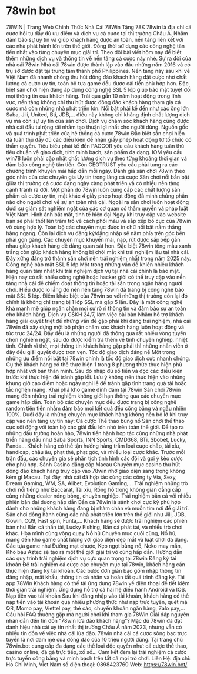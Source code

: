 # 78win bot
78WIN | Trang Web Chính Thức Nhà Cái 78Win Tặng 78K
78win là địa chỉ cá cược hội tụ đầy đủ ưu điểm và dịch vụ cá cược tại thị trường Châu Á. Nhằm đảm bảo sự uy tín và giúp khách hàng được an toàn, nền tảng liên kết với các nhà phát hành lớn trên thế giới. Đồng thời sử dụng các công nghệ tân tiến nhất vào từng chuyên mục giải trí. Theo dõi bài viết hôm nay để biết thêm những dịch vụ và thông tin về nền tảng cá cược này nhé.
Sự ra đời của nhà cái 78win
Nhà cái 78win được thành lập vào đầu những năm 2016 và có trụ sở được đặt tại trung tâm thành phố Philippines. Nền tảng này sau khi về Việt Nam đã nhanh chóng thu hút đông đảo khách hàng đặt cược nhờ chất lượng cá cược uy tín, toàn bộ tựa game đều được cải tiến phù hợp hơn. Đặc biệt sân chơi hiện đang áp dụng công nghệ SSL 5 lớp giúp bảo mật tuyệt đối mọi thông tin của khách hàng.
Trải qua gần 10 năm hoạt động trong lĩnh vực, nền tảng không chỉ thu hút được đông đảo khách hàng tham gia cá cược mà còn những nhà phát triển lớn. Nổi bật phải kể đến như các ông lớn Saba, Jili, United, Bti, JDB,… điều này không chỉ khẳng định chất lượng dịch vụ mà còn sự uy tín của sân chơi. Dịch vụ chăm sóc khách hàng cũng được nhà cái đầu tư rộng rãi nhằm tạo thuận lợi nhất cho người dùng.
Nguồn gốc và quá trình phát triển của hệ thống cá cược 78win
Đặc biệt sân chơi hiện đã tuân thủ đầy đủ các điều kiện để nhận giấy phép hoạt động từ tổ chức có thẩm quyền. Tiêu biểu phải kể đến PAGCOR yêu cầu khách hàng tuân thủ tiêu chuẩn về giao dịch, tính minh bạch, sản phẩm đa dạng. IOM yêu cầu win78 luôn phải cập nhật chất lượng dịch vụ theo từng khoảng thời gian và đảm bảo công nghệ tân tiến. Còn GEOTRUST yêu cầu phải tung ra các chương trình khuyến mãi hấp dẫn mỗi ngày.
Đánh giá sân chơi 78win theo góc nhìn của các chuyên gia
Uy tín trong làng cá cược
Sân chơi nổi bần bật giữa thị trường cá cược đang ngày càng phát triển và có nhiều nền tảng cạnh tranh ra đời. Một phần do 78win luôn cung cấp các chất lượng sản phẩm cá cược uy tín, mặt khác 4 giấy phép hoạt động đã minh chứng phần nào cho người chơi về sự an toàn nhà cái. Ngoài ra sân chơi luôn hoạt động dưới sự giám sát nghiêm ngặt của các cơ quan có thẩm quyền và pháp luật Việt Nam.
Hình ảnh bắt mắt, tinh tế hiện đại
Ngay khi truy cập vào website bạn sẽ phải thốt lên trầm trồ về cách phối màu và sắp xếp bố cục của 78win vô cùng hợp lý. Toàn bộ các chuyên mục được in chữ nổi bật nằm thẳng hàng ngang. Còn lại dịch vụ đăng ký/đăng nhập sẽ nằm phía trên góc bên phải gọn gàng.
Các chuyên mục khuyến mãi, nạp, rút được sắp xếp gần nhau giúp khách hàng dễ dàng quan sát hơn. Đặc biệt 78win tông màu xanh trắng còn giúp khách hàng không bị chói mắt khi trải nghiệm lâu tại nhà cái. Đây xứng đáng trở thành sân chơi nên trải nghiệm nhất trong năm 2025 này.
Công nghệ bảo mật SSL 5 lớp
Một trong những vấn đề khiến nhiều khách hàng quan tâm nhất khi trải nghiệm dịch vụ tại nhà cái chính là bảo mật. Hiện nay có rất nhiều công nghệ hoặc hacker giỏi có thể truy cập vào nền tảng nhà cái để chiếm đoạt thông tin hoặc tài sản trong ngân hàng người chơi. Hiểu được lo lắng đó nên nền tảng 78win đã trang bị công nghệ bảo mật SSL 5 lớp.
Điểm khác biệt của 78win so với những thị trường còn lại đó chính là không chỉ trang bị 1 lớp SSL mà gấp 5 lần. Đây là một công nghệ khá mạnh mẽ giúp ngăn chặn mọi sự rò rỉ thông tin và đảm bảo sự an toàn cho khách hàng.
Dịch vụ CSKH 24/7, làm việc bài bản
Nhằm hỗ trợ khách hàng giải quyết triệt để những vấn đề gặp phải khi đang trải nghiệm, nhà cái 78win đã xây dựng một bộ phận chăm sóc khách hàng luôn hoạt động và túc trực 24/24. Đây đều là những người đã thông qua rất nhiều vòng tuyển chọn nghiêm ngặt, sau đó được kiểm tra thêm về tính chuyên nghiệp, nhiệt tình.
Chính vì thế, mọi thông tin khách hàng gặp phải thì những nhân viên ở đây đều giải quyết được trọn vẹn.
Tốc độ giao dịch đáng nể
Một trong những ưu điểm nổi bật tại 78win chính là tốc độ giao dịch cực nhanh chóng. Cụ thể khách hàng có thể thực hiện 1 trong 8 phương thức thực hiện phù hợp nhất với bản thân mình. Sau đó nhập đủ số tiền và đọc các điều kiện trước khi thực hiện để tránh gặp lỗi.
Lưu ý không nên thực hiện vào những khung giờ cao điểm hoặc ngày nghỉ lễ để tránh gặp tình trạng quá tải hoặc tắc nghẽn mạng.
Khai phá kho game đình đám tại 78win
Sân chơi 78win mang đến những trải nghiệm không giới hạn thông qua các chuyên mục game hấp dẫn. Toàn bộ các chuyên mục đều được trang bị công nghệ random tiên tiến nhằm đảm bảo mọi kết quả đều công bằng và ngẫu nhiên 100%. Dưới đây là những chuyên mục khách hàng không nên bỏ lỡ khi truy cập vào nền tảng uy tín này:
Cá cược Thể thao bùng nổ
Sân chơi thể thao cực sôi động với toàn bộ các giải đấu lớn nhỏ trên toàn thế giới. Để tạo ra những đấu trường hoàn hảo, 78win tiến hành hợp tác cùng những nhà phát triển hàng đầu như Saba Sports, INN Sports, CMD368, BTi, Sbobet, Lucky, Panda…
Khách hàng có thể tận hưởng hàng trăm loại cược chấp, tài xỉu, handicap, châu âu, phạt thẻ, phạt góc, và nhiều loại cược khác. Trước mỗi trận đấu, các chuyên gia sẽ phân tích tình hình các đội và gợi ý kèo cược cho phù hợp.
Sảnh Casino đẳng cấp Macau
Chuyên mục casino thu hút đông đảo khách hàng truy cập vào 78win nhờ giao diện sang trọng không kém gì Macau. Tại đây, nhà cái đã hợp tác cùng các công ty Via, Sexy, Dream Gaming, WM, SA, Alibet, Evolution Gaming,…
Trải nghiệm những trò chơi nổi tiếng như Baccarat, Tài xỉu, Rồng hổ trong không gian đẳng cấp cùng những dealer nóng bỏng, chuyên nghiệp.
Trải nghiệm bắn cá với nhiều phiên bản đại dương hấp dẫn
Bắn cá 78win là sảnh chơi cực kỳ phù hợp dành cho những khách hàng đang bị nhàm chán và muốn tìm nơi để giải trí. Sân chơi đồng hành cùng các nhà phát triển lớn trên thế giới như Jili, JDB, Gowin, CQ9, Fast spin, Funta,…
Khách hàng sẽ được trải nghiệm các phiên bản như Bắn cá thần tài, Lucky Fishing, Bắn cá phát tài, và nhiều trò chơi khác.
Hòa mình cùng vòng quay Nổ hũ
Chuyên mục cuối cùng, Nổ hũ, mang đến kho game chất lượng với giao diện đẹp mắt và luật chơi đa dạng. Các tựa game như Đường mạt chược, Kẹo ngọt bùng nổ, Neko may mắn, Kho báu Aztec sẽ tạo ra một thế giới giải trí vô cùng hấp dẫn.
Hướng dẫn các quy trình trải nghiệm dịch vụ cực quan trọng tại 78win
Đăng ký tài khoản
Để trải nghiệm cá cược các chuyên mục tại 78win, khách hàng cần thực hiện đăng ký tài khoản. Các bước đơn giản bao gồm nhập thông tin đăng nhập, mật khẩu, thông tin cá nhân và hoàn tất quá trình đăng ký.
Tải app 78Win
Khách hàng có thể tải ứng dụng 78win về điện thoại để tiết kiệm thời gian trải nghiệm. Ứng dụng hỗ trợ cả hai hệ điều hành Android và IOS.
Nạp tiền vào tài khoản
Sau khi đăng nhập vào tài khoản, khách hàng có thể nạp tiền vào tài khoản qua nhiều phương thức như nạp trực tuyến, quét mã QR, Momo pay, Viettel pay, thẻ cào, chuyển khoản ngân hàng, Zalo pay,…
Câu hỏi FAQ thường gặp mà người chơi khi tham gia 78Win
Giải đáp nguyên nhân dẫn đến tin đồn “78win lừa đảo khách hàng”?
Mặc dù 78win đã đạt danh hiệu nhà cái uy tín nhất thị trường Châu Á năm 2023, nhưng vẫn có nhiều tin đồn về việc nhà cái lừa đảo.
78win nhà cái cá cược sòng bạc trực tuyến là nơi đam mê của đông đảo của 10 triệu người dùng. Tại trang chủ 78win.bot cung cấp đa dạng các thể loại độc quyền như: cá cược thể thao, casino online, đá gà trực tiếp, xổ số… Cam kết đem lại trải nghiệm cá cược trực tuyến công bằng và minh bạch trên tất cả mọi trò chơi.
Liên Hệ:
địa chỉ: Ho Chi Minh, Viet Nam
số điện thoại: 0898423760
Web: https://78win.bot/ 